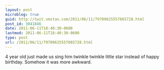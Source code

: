 ```yaml
---
layout: post
microblog: true
guid: http://twit.vmstan.com/2011/06/11/79709625557065728.html
post_id: 3041846
date: 2011-06-11T18:40:30-0600
lastmod: 2011-06-11T18:40:30-0600
type: post
url: /2011/06/11/79709625557065728.html
---
```

4 year old just made us sing him twinkle twinkle little star instead of happy birthday. Somehow it was more awkward.
